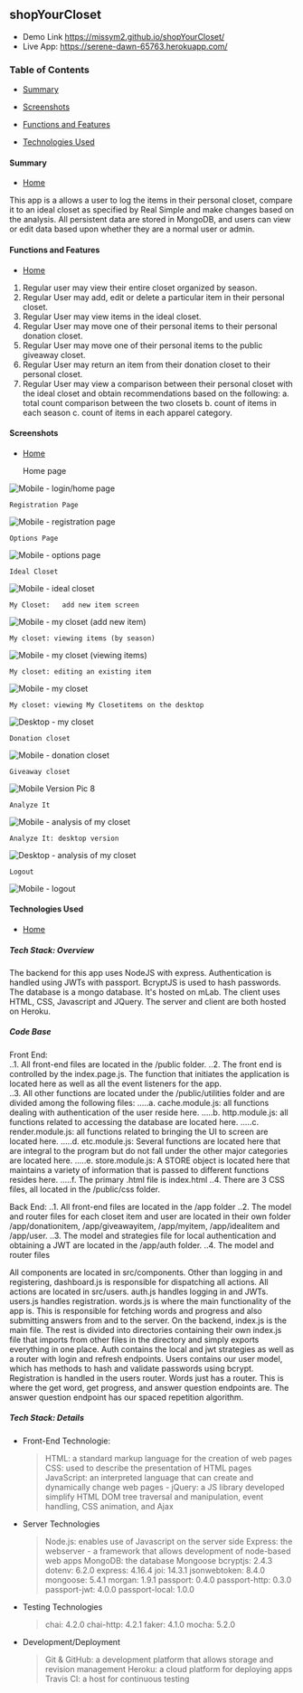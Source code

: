 ## shopYourCloset
*  Demo Link https://missym2.github.io/shopYourCloset/
*  Live App:  https://serene-dawn-65763.herokuapp.com/


### Table of Contents

 -  [Summary](#Summary)
 -  [Screenshots](#screenshots)
 -  [Functions and Features](#functions-and-features)

 -  [Technologies Used](#technologies-used)
 
 
 
 
#### Summary
 -  [Home](#shopYourCloset)

This app is a allows a user to log the items in their personal closet, compare it to an ideal closet as specified by Real Simple and make changes based on the analysis.  All persistent data are stored in MongoDB, and users can view or edit data based upon whether they are a normal user or admin.



#### Functions and Features
 -  [Home](#shopYourCloset)


1.  Regular user may view their entire closet organized by season.
2.  Regular User may add, edit or delete a particular item in their personal closet.
3.  Regular User may view items in the ideal closet.
4.  Regular User may move one of their personal items to their personal donation closet.
5.  Regular User may move one of their personal items to the public giveaway closet.
6.  Regular User may return an item from their donation closet to their personal closet.
7.  Regular User may view a comparison between their personal closet with the ideal closet and obtain recommendations based on the following:
     a.  total count comparison between the two closets
     b.  count of items in each season
     c.  count of items in each apparel category.




#### Screenshots
 -  [Home](#shopYourCloset)


     Home page
     
![Mobile - login/home page](/docimages/m1.png "Mobile-Login/Home Page")

    Registration Page
    
![Mobile - registration page](/docimages/m2.png "Mobile-Registration Page")

    Options Page
    
![Mobile - options page](/docimages/m3.png "Mobile-Options Page")

    Ideal Closet
    
![Mobile - ideal closet](/docimages/m4.png "Mobile-Ideal Closet")

    My Closet:   add new item screen
    
![Mobile - my closet (add new item)](/docimages/m5.png "Mobile-My Closet: add an item")

    My closet: viewing items (by season)
    
![Mobile - my closet (viewing items)](/docimages/m6.png "Mobile-My Closet")

    My closet: editing an existing item
    
![Mobile - my closet](/docimages/m11.png "Mobile-My Closet: edit an item")

    My closet: viewing My Closetitems on the desktop
    
![Desktop - my closet](/docimages/m6-desktop.png "Desktop-My Closet")

    Donation closet
    
![Mobile - donation closet](/docimages/m7.png "Mobile-Donation Closet")

    Giveaway closet
    
![Mobile Version Pic 8](/docimages/m8.png "Mobile-Giveaway Closet")

    Analyze It
    
![Mobile - analysis of my closet](/docimages/m9.png "Mobile-Analyze It")

    Analyze It: desktop version
    
![Desktop - analysis of my closet](/docimages/m9-desktop.png "Desktop-Analyze It")

    Logout
    
![Mobile - logout](/docimages/m10.png "Mobile-Logout")







#### Technologies Used
 -  [Home](#shopYourCloset)
 


  #####  Tech Stack: Overview
The backend for this app uses NodeJS with express. Authentication is handled using JWTs with passport. BcryptJS is used to hash passwords. The database is a mongo database. It's hosted on mLab. The client uses HTML, CSS, Javascript and JQuery. The server and client are both hosted on Heroku.


  #####  Code Base

Front End:  
..1.  All front-end files are located in the /public folder.
..2.  The front end is controlled by the index.page.js.  The function that initiates the application is located here as well as all the event listeners for the app.  
..3.  All other functions are located under the /public/utilities folder and are divided among the following files:
.....a.  cache.module.js:  all functions dealing with authentication of the user reside here.
.....b.  http.module.js:  all functions related to accessing the database are located here.
.....c.  render.module.js:  all functions related to bringing the UI to screen are located here.
.....d.  etc.module.js:  Several functions are located here that are integral to the program but do not fall under the other major categories are located here.
.....e.  store.module.js:  A STORE object is located here that maintains a variety of information that is passed to different functions resides here.
.....f.  The primary .html file is index.html
..4.  There are 3 CSS files, all located in the /public/css folder.
   
 Back End:
 ..1.  All front-end files are located in the /app folder
 ..2.  The model and router files for each closet item and user are located in their own folder /app/donationitem, /app/giveawayitem, /app/myitem, /app/idealitem and /app/user.
 ..3.  The model and strategies file for local authentication and obtaining a JWT are located in the /app/auth folder.
 ..4.  The model and router files 
    
    
   All components are located in src/components. Other than logging in and registering, dashboard.js is responsible for dispatching all actions. All actions are located in src/users. auth.js handles logging in and JWTs. users.js handles registration. words.js is where the main functionality of the app is. This is responsible for fetching words and progress and also submitting answers from and to the server. On the backend, index.js is the main file. The rest is divided into directories containing their own index.js file that imports from other files in the directory and simply exports everything in one place. Auth contains the local and jwt strategies as well as a router with login and refresh endpoints. Users contains our user model, which has methods to hash and validate passwords using bcrypt. Registration is handled in the users router. Words just has a router. This is where the get word, get progress, and answer question endpoints are. The answer question endpoint has our spaced repetition algorithm.


 #####  Tech Stack: Details
*  Front-End Technologie:
   > HTML: a standard markup language for the creation of web pages
   > CSS: used to describe the presentation of HTML pages
   > JavaScript: an interpreted language that can create and dynamically change web pages
        - jQuery: a JS library developed simplify HTML DOM tree traversal and manipulation, event handling, CSS animation, and Ajax
        
*  Server Technologies
   > Node.js:  enables use of Javascript on the server side
   > Express:  the webserver - a framework that allows development of node-based web apps
   > MongoDB:  the database
     Mongoose
   > bcryptjs: 2.4.3
   > dotenv: 6.2.0
   > express: 4.16.4
   > joi: 14.3.1
   > jsonwebtoken: 8.4.0
   > mongoose: 5.4.1
   > morgan: 1.9.1
   > passport: 0.4.0
   > passport-http: 0.3.0
   > passport-jwt: 4.0.0
   > passport-local: 1.0.0
   
*  Testing Technologies
   > chai: 4.2.0
   > chai-http: 4.2.1
   > faker: 4.1.0
   > mocha: 5.2.0
   
*  Development/Deployment
   >  Git & GitHub:  a development platform that allows storage and revision management
   >  Heroku:  a cloud platform for deploying apps  
   >  Travis CI: a host for continuous testing
